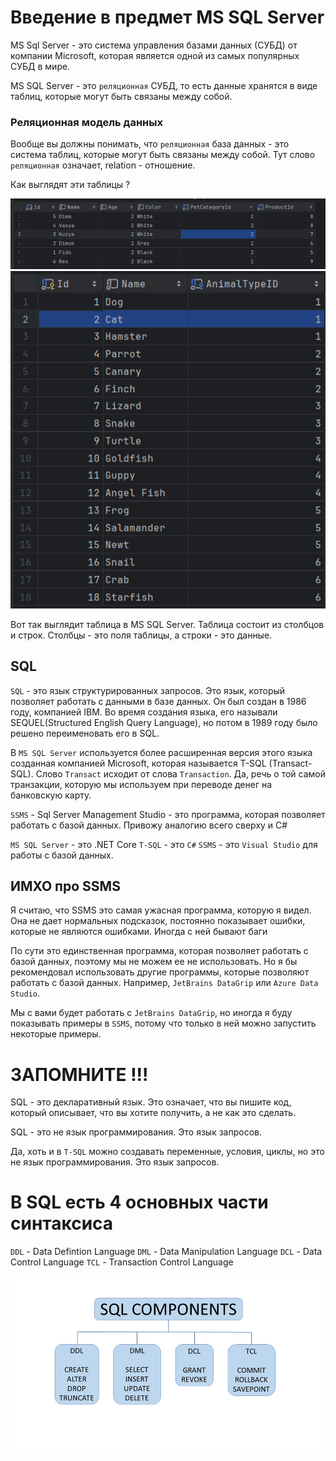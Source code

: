 # Введение в предмет MS SQL Server 

MS Sql Server - это система управления базами данных (СУБД) от компании Microsoft, которая является одной из самых популярных СУБД в мире.

MS SQL Server - это `реляционная` СУБД, то есть данные хранятся в виде таблиц, которые могут быть связаны между собой.

### Реляционная модель данных

Вообще вы должны понимать, что `реляционная` база данных - это система таблиц, которые могут быть связаны между собой. Тут слово `реляционная` означает, relation - отношение. 

Как выглядят эти таблицы ?

![Alt text](image.png)
![Alt text](image-1.png)

Вот так выглядит таблица в MS SQL Server. Таблица состоит из столбцов и строк. Столбцы - это поля таблицы, а строки - это данные.

## SQL 

`SQL` - это язык структурированных запросов. Это язык, который позволяет работать с данными в базе данных. Он был создан в 1986 году, компанией IBM. Во время создания языка, его называли SEQUEL(Structured English Query Language), но потом в 1989 году было решено переименовать его в SQL.

В `MS SQL Server` используется более расширенная версия этого языка созданная компанией Microsoft, которая называется T-SQL (Transact-SQL). Слово `Transact` исходит от слова `Transaction`. Да, речь о той самой транзакции, которую мы используем при переводе денег на банковскую карту.

`SSMS` - Sql Server Management Studio - это программа, которая позволяет работать с базой данных. 
Привожу аналогию всего сверху и C#

`MS SQL Server` - это .NET Core
`T-SQL` - это `C#`
`SSMS` - это `Visual Studio` для работы с базой данных.

## ИМХО про SSMS

Я считаю, что SSMS это самая ужасная программа, которую я видел. Она не дает нормальных подсказок, постоянно показывает ошибки, которые не являются ошибками. Иногда с ней бывают баги

По сути это единственная программа, которая позволяет работать с базой данных, поэтому мы не можем ее не использовать. 
Но я бы рекомендовал использовать другие программы, которые позволяют работать с базой данных. Например, `JetBrains DataGrip` или `Azure Data Studio`.

Мы с вами будет работать с `JetBrains DataGrip`, но иногда я буду показывать примеры в `SSMS`, потому что только в ней можно запустить некоторые примеры. 

# ЗАПОМНИТЕ !!!

SQL - это декларативный язык. Это означает, что вы пишите код, который описывает, что вы хотите получить, а не как это сделать.

SQL - это не язык программирования. Это язык запросов.

Да, хоть и в `T-SQL` можно создавать переменные, условия, циклы, но это не язык программирования. Это язык запросов.


# В SQL есть 4 основных части синтаксиса

`DDL` - Data Defintion Language
`DML` - Data Manipulation Language
`DCL` - Data Control Language
`TCL` - Transaction Control Language

![Alt text](image-3.png)


